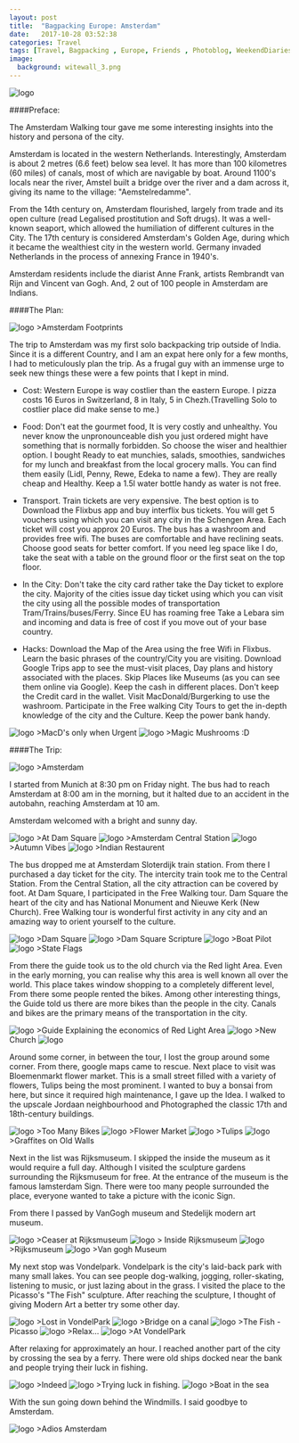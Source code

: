 ```yaml
---
layout: post
title:  "Bagpacking Europe: Amsterdam"
date:   2017-10-28 03:52:38
categories: Travel
tags: [Travel, Bagpacking , Europe, Friends , Photoblog, WeekendDiaries]
image:
  background: witewall_3.png
---
```


<img src="https://i.imgur.com/h5hCJWm.jpg" alt="logo">

####Preface:

The Amsterdam Walking tour gave me some interesting insights into the history and persona of the city.

Amsterdam is located in the western Netherlands. Interestingly, Amsterdam is about 2 metres (6.6 feet) below sea level. It has more than 100 kilometres (60 miles) of canals, most of which are navigable by boat. Around 1100's locals near the river, Amstel built a bridge over the river and a dam across it, giving its name to the village: "Aemstelredamme".

From the 14th century on, Amsterdam flourished, largely from trade and its open culture (read Legalised prostitution and Soft drugs). It was a well-known seaport, which allowed the humiliation of different cultures in the City. The 17th century is considered Amsterdam's Golden Age, during which it became the wealthiest city in the western world. Germany invaded Netherlands in the process of annexing France in 1940's. 

Amsterdam residents include the diarist Anne Frank, artists Rembrandt van Rijn and Vincent van Gogh. And, 2 out of 100 people in Amsterdam are Indians.


####The Plan: 

<img src="https://i.imgur.com/7xfOPVC.jpg" alt="logo">
>Amsterdam Footprints

The trip to Amsterdam was my first solo backpacking trip outside of India. Since it is a different Country, and I am an expat here only for a few months, I had to meticulously plan the trip. As a frugal guy with an immense urge to seek new things these were a few points that I kept in mind.

* Cost: Western Europe is way costlier than the eastern Europe. I pizza costs 16 Euros in Switzerland, 8 in Italy, 5 in Chezh.(Travelling Solo to costlier place did make sense to me.)

* Food: Don't eat the gourmet food, It is very costly and unhealthy. You never know the unpronounceable dish you just ordered might have something that is normally forbidden. So choose the wiser and healthier option. I bought Ready to eat munchies, salads, smoothies, sandwiches for my lunch and breakfast from the local grocery malls. You can find them easily (Lidl, Penny, Rewe, Edeka to name a few). They are really cheap and Healthy. Keep a 1.5l water bottle handy as water is not free.

* Transport. Train tickets are very expensive. The best option is to Download the Flixbus app and buy interflix bus tickets. You will get 5 vouchers using which you can visit any city in the Schengen Area. Each ticket will cost you approx 20 Euros. The bus has a washroom and provides free wifi. The buses are comfortable and have reclining seats. Choose good seats for better comfort. If you need leg space like I do, take the seat with a table on the ground floor or the first seat on the top floor. 

* In the City: Don't take the city card rather take the Day ticket to explore the city. Majority of the cities issue day ticket using which you can visit the city using all the possible modes of transportation Tram/Trains/buses/Ferry. Since EU has roaming free Take a Lebara sim and incoming and data is free of cost if you move out of your base country.

* Hacks: Download the Map of the Area using the free Wifi in Flixbus. Learn the basic phrases of the country/City you are visiting. Download Google Trips app to see the must-visit places, Day plans and history associated with the places. Skip Places like Museums (as you can see them online via Google). Keep the cash in different places. Don't keep the Credit card in the wallet. Visit MacDonald/Burgerking to use the washroom. Participate in the Free walking City Tours to get the in-depth knowledge of the city and the Culture. Keep the power bank handy.


<img src="https://i.imgur.com/HeMmtb0.jpg" alt="logo">
>MacD's only when Urgent

<img src="https://i.imgur.com/2BuLlRJ.jpg" alt="logo">
>Magic Mushrooms :D

####The Trip:

<img src="https://i.imgur.com/ZdJhXth.jpg" alt="logo">
>Amsterdam

I started from Munich at 8:30 pm on Friday night. The bus had to reach Amsterdam at 8:00 am in the morning, but it halted due to an accident in the autobahn, reaching Amsterdam at 10 am.

Amsterdam welcomed with a bright and sunny day.

<img src="https://i.imgur.com/vR0Z8xn.jpg" alt="logo">
>At Dam Square

<img src="https://i.imgur.com/YF9fSVb.jpg" alt="logo">
>Amsterdam Central Station

<img src="https://i.imgur.com/xWRKkZI.jpg" alt="logo">
>Autumn Vibes

<img src="https://i.imgur.com/LuRbCZe.jpg" alt="logo">
>Indian Restaurent 

The bus dropped me at Amsterdam Sloterdijk train station. From there I purchased a day ticket for the city. The intercity train took me to the Central Station. From the Central Station, all the city attraction can be covered by foot. At Dam Square, I participated in the Free Walking tour. Dam Square the heart of the city and has National Monument and Nieuwe Kerk (New Church). Free Walking tour is wonderful first activity in any city and an amazing way to orient yourself to the culture. 


<img src="https://i.imgur.com/K8cnlgT.jpg" alt="logo">
>Dam Square

<img src="https://i.imgur.com/MlNNfMU.jpg" alt="logo">
>Dam Square Scripture

<img src="https://i.imgur.com/WJjTGyM.jpg" alt="logo">
>Boat Pilot

<img src="https://i.imgur.com/YKPiTIo.jpg" alt="logo">
>State Flags

From there the guide took us to the old church via the Red light Area. Even in the early morning, you can realise why this area is well known all over the world. This place takes window shopping to a completely different level, From there some people rented the bikes. Among other interesting things, the Guide told us there are more bikes than the people in the city. Canals and bikes are the primary means of the transportation in the city.

<img src="https://i.imgur.com/EXRsxA2.jpg" alt="logo">
>Guide Explaining the economics of Red Light Area

<img src="https://i.imgur.com/i5HsVL9.jpg" alt="logo">
>New Church

<img src="https://i.imgur.com/dsMNtSe.jpg" alt="logo">


Around some corner, in between the tour, I lost the group around some corner. From there, google maps came to rescue. Next place to visit was Bloemenmarkt flower market. This is a small street filled with a variety of flowers, Tulips being the most prominent. I wanted to buy a bonsai from here, but since it required high maintenance, I gave up the Idea. I walked to the upscale Jordaan neighbourhood and Photographed the classic 17th and 18th-century buildings.


<img src="https://i.imgur.com/S2udbGu.jpg" alt="logo">
>Too Many Bikes

<img src="https://i.imgur.com/yQGtkcA.jpg" alt="logo">
>Flower Market

<img src="https://i.imgur.com/GOkhnkp.jpg" alt="logo">
>Tulips

<img src="https://i.imgur.com/FkHOXf1.jpg" alt="logo">
>Graffites on Old Walls



Next in the list was Rijksmuseum. I skipped the inside the museum as it would require a full day. Although I visited the sculpture gardens surrounding the Rijksmuseum for free. At the entrance of the museum is the famous Iamsterdam Sign. There were too many people surrounded the place, everyone wanted to take a picture with the iconic Sign. 

From there I passed by VanGogh museum and Stedelijk modern art museum. 

<img src="https://i.imgur.com/AhiZezw.jpg" alt="logo">
>Ceaser at Rijksmuseum


<img src="https://i.imgur.com/t0tTJaO.jpg" alt="logo">
> Inside Rijksmuseum

<img src="https://i.imgur.com/RGxN0AM.jpg" alt="logo">
>Rijksmuseum

<img src="https://i.imgur.com/pIahMfS.jpg" alt="logo">
>Van gogh Museum



My next stop was Vondelpark. Vondelpark is the city's laid-back park with many small lakes. You can see people dog-walking, jogging, roller-skating, listening to music, or just lazing about in the grass. I visited the place to the Picasso's "The Fish" sculpture. After reaching the sculpture, I thought of giving Modern Art a better try some other day.


<img src="https://i.imgur.com/c9im9DA.jpg" alt="logo">
>Lost in VondelPark

<img src="https://i.imgur.com/Y06Uyp4.jpg" alt="logo">
>Bridge on a canal


<img src="https://i.imgur.com/Dm9C0WL.jpg" alt="logo">
>The Fish - Picasso

<img src="https://i.imgur.com/9wG8Y97.jpg" alt="logo">
>Relax...


<img src="https://i.imgur.com/dpAeJ6G.jpg" alt="logo">
>At VondelPark


After relaxing for approximately an hour. I reached another part of the city by crossing the sea by a ferry. There were old ships docked near the bank and people trying their luck in fishing. 


<img src="https://i.imgur.com/0WQSiZe.jpg" alt="logo">
>Indeed

<img src="https://i.imgur.com/LCXJFUY.jpg" alt="logo">
>Trying luck in fishing.

<img src="https://i.imgur.com/S2udbGu.jpg" alt="logo">
>Boat in the sea


With the sun going down behind the Windmills. I said goodbye to Amsterdam.

<img src="https://i.imgur.com/Zbxxa7e.jpg" alt="logo">
>Adios Amsterdam
